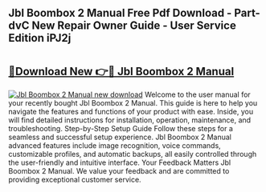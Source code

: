 ## Jbl Boombox 2 Manual Free Pdf Download - Part-dvC New Repair Owner Guide - User Service Edition iPJ2j

# <h2><a href="http://bc25932.oget.top/?id=Jbl+Boombox+2+Manual">🔗Download New 👉🔴 Jbl Boombox 2 Manual</a></h2>

[![Jbl Boombox 2 Manual new download](https://i.imgur.com/5g1atiW.png)](http://bc25932.oget.top/?id=Jbl+Boombox+2+Manual)
Welcome to the user manual for your recently bought Jbl Boombox 2 Manual. This guide is here to help you navigate the features and functions of your product with ease. Inside, you will find detailed instructions for installation, operation, maintenance, and troubleshooting. Step-by-Step Setup Guide Follow these steps for a seamless and successful setup experience. Jbl Boombox 2 Manual advanced features include image recognition, voice commands, customizable profiles, and automatic backups, all easily controlled through the user-friendly and intuitive interface. Your Feedback Matters Jbl Boombox 2 Manual. We value your feedback and are committed to providing exceptional customer service.
